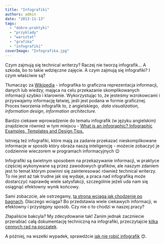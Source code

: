 ```yaml
---
title: "Infografiki"
authors: admin
date: "2013-11-13"
tags:
  - "dobre-praktyki"
  - "przyklady"
  - "warsztat"
  - "grafika"
  - "infografiki"
coverImage: "Infografika.jpg"
---
```


Czym zajmują się technical writerzy? Raczej nie tworzą infografik... A szkoda,
bo to takie wdzięczne zajęcie. A czym zajmują się infografiki? I czym właściwie
są?

Tłumacząc za [Wikipedią](http://en.wikipedia.org/wiki/Infographic) - infografika
to graficzna reprezentacja informacji, danych lub wiedzy, mająca na celu
przekazanie skomplikowanych informacji szybko i klarownie. Wykorzystując to, że
jesteśmy wzrokowcami i przyswajamy informację łatwiej, jeśli jest podana w
formie graficznej. Proces tworzenia infografik to, z angielskiego,  _data
visualization, information design_, *information architecture.*

Bardzo ciekawe wprowadzenie do tematu infografik (w języku angielskim)
znajdziecie również w tym miejscu -
[What is an infographic? Infographic Examples, Templates and Design Tips.](https://venngage.com/blog/what-is-an-infographic/)

Istnieją też infografiki, które mają za zadanie przekazać nieskomplikowane
informacje w sposób który obraża naszą inteligencję - możecie zobaczyć je
codziennie wieczorem w programach informacyjnych 😉

Infografiki są świetnym sposobem na przekazywanie informacji, w praktyce
częściej wykonywane są przez zawodowych grafików, ale naszym zdaniem jest to
temat którym powinni się zainteresować również technical writerzy. To nie jest
aż tak trudne jak się wydaje, a praca nad infografiką może dostarczyć naprawdę
wiele satysfakcji, szczególnie jeżeli uda nam się osiągnąć efektowny wynik
końcowy.

Sami zobaczcie, ale ostrzegamy,
[ta strona wciąga jak chodzenie po bagnach](http://infografika.wp.pl/). Dlaczego
wciąga? Bo przedstawia wiele ciekawych informacji, w efektowny i przystępny
sposób. Czy nie o to chodzi w naszej pracy?

Złapaliście bakcyla? My zdecydowanie tak! Zanim jednak zaczniecie przerabiać
całą dokumentację techniczną na infografiki, przeczytajcie
[kilka cennych rad na początek](http://econsultancy.com/uk/blog/62438-which-infographic-is-right-for-you).

A później, na wszelki wypadek, sprawdźcie
[jak nie robić infografik](http://www.worstinfographic.com/) 😊.
